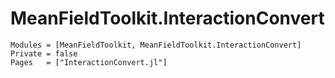 # MeanFieldToolkit.InteractionConvert

```@autodocs
Modules = [MeanFieldToolkit, MeanFieldToolkit.InteractionConvert]
Private = false
Pages   = ["InteractionConvert.jl"]

```